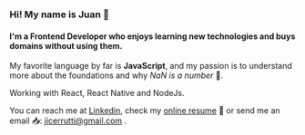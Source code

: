 ### Hi! My name is Juan 👋
#### I'm a Frontend Developer who enjoys learning new technologies and buys domains without using them.

My favorite language by far is __JavaScript__, and my passion is to understand more about the foundations and why _NaN is a number_ 🤔.

Working with React, React Native and NodeJs.

You can reach me at [Linkedin](https://www.linkedin.com/in/juancerrutti/), check my [online resume](https://juancerrutti.me) 📃 or send me an email 📥: jicerrutti@gmail.com .

